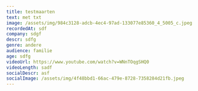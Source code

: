 ```yaml
---
title: testmaarten
text: met txt
image: /assets/img/984c3128-adcb-4ec4-97ad-133077e85360_4_5005_c.jpeg
recordedAt: sdf
company: sdgf
descr: sdfg
genre: andere
audience: familie
age: sdfg
videoUrl: https://www.youtube.com/watch?v=WNnTOqgSHQ0
videoLength: sadf
socialDescr: asf
socialImage: /assets/img/4f48bbd1-66ac-479e-8728-7358284d21fb.jpeg
---
```

